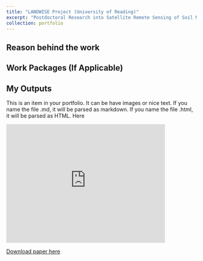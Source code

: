 ```yaml
---
title: "LANDWISE Project (University of Reading)"
excerpt: "Postdoctoral Research into Satellite Remote Sensing of Soil Moisture<br/><img src='/images/landwise_nfm-border-500x143.png'>"
collection: portfolio
---
```


## Reason behind the work
## Work Packages (If Applicable)
## My Outputs

This is an item in your portfolio. It can be have images or nice text. If you name the file .md, it will be parsed as markdown. If you name the file .html, it will be parsed as HTML. Here

<iframe width="420" height="315" src="https://www.youtube.com/embed/B_OPkv7YLps" frameborder="0" allowfullscreen></iframe>

[Download paper here](https://www.somewhere-nowhere.com/portfolio/landwise/)
